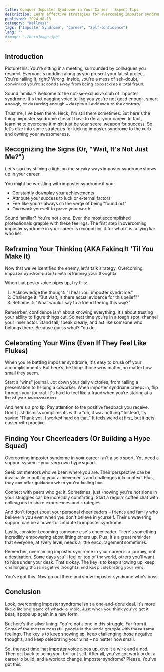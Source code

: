 ```yaml
---
title: Conquer Imposter Syndrome in Your Career | Expert Tips
description: Learn effective strategies for overcoming imposter syndrome in your career. Boost confidence, celebrate wins, and build a support network. Start thriving today!
published: 2024-08-13
category: "Wellness"
tags: ["Imposter Syndrome", "Career", "Self-Confidence"]
lang: ""
#image: "./heroImage.jpg"
---
```



## Introduction

Picture this: You're sitting in a meeting, surrounded by colleagues you respect. Everyone's nodding along as you present your latest project. You're nailing it, right? Wrong. Inside, you're a mess of self-doubt, convinced you're seconds away from being exposed as a total fraud.

Sound familiar? Welcome to the not-so-exclusive club of imposter syndrome. It's that nagging voice telling you you're not good enough, smart enough, or deserving enough – despite all evidence to the contrary.


Trust me, I've been there. Heck, I'm still there sometimes. But here's the thing: imposter syndrome doesn't have to derail your career. In fact, learning to overcome it might just be your secret weapon for success. So, let's dive into some strategies for kicking imposter syndrome to the curb and owning your awesomeness.

## Recognizing the Signs (Or, "Wait, It's Not Just Me?")

Let's start by shining a light on the sneaky ways imposter syndrome shows up in your career.

You might be wrestling with imposter syndrome if you:

- Constantly downplay your achievements
- Attribute your success to luck or external factors
- Feel like you're always on the verge of being "found out"
- Overwork yourself to prove your worth

Sound familiar? You're not alone. Even the most accomplished professionals grapple with these feelings. The first step in overcoming imposter syndrome in your career is recognizing it for what it is: a lying liar who lies.

## Reframing Your Thinking (AKA Faking It 'Til You Make It)

Now that we've identified the enemy, let's talk strategy. Overcoming imposter syndrome starts with reframing your thoughts.

When that pesky voice pipes up, try this:

1. Acknowledge the thought: "I hear you, imposter syndrome."
2. Challenge it: "But wait, is there actual evidence for this belief?"
3. Reframe it: "What would I say to a friend feeling this way?"

Remember, confidence isn't about knowing everything. It's about trusting your ability to figure things out. So next time you're in a tough spot, channel your inner actor. Stand tall, speak clearly, and act like someone who belongs there. Because guess what? You do.

## Celebrating Your Wins (Even If They Feel Like Flukes)

When you're battling imposter syndrome, it's easy to brush off your accomplishments. But here's the thing: those wins matter, no matter how small they seem.

Start a "wins" journal. Jot down your daily victories, from nailing a presentation to helping a coworker. When imposter syndrome creeps in, flip through your journal. It's hard to feel like a fraud when you're staring at a list of your awesomeness.

And here's a pro tip: Pay attention to the positive feedback you receive. Don't just dismiss compliments with a "oh, it was nothing." Instead, try saying "Thank you, I worked hard on that." It feels weird at first, but it gets easier with practice.

## Finding Your Cheerleaders (Or Building a Hype Squad)

Overcoming imposter syndrome in your career isn't a solo sport. You need a support system – your very own hype squad.

Seek out mentors who've been where you are. Their perspective can be invaluable in putting your achievements and challenges into context. Plus, they can offer guidance when you're feeling lost.

Connect with peers who get it. Sometimes, just knowing you're not alone in your struggles can be incredibly comforting. Start a regular coffee chat with colleagues to share experiences and strategies.

And don't forget about your personal cheerleaders – friends and family who believe in you even when you don't believe in yourself. Their unwavering support can be a powerful antidote to imposter syndrome.

Lastly, consider becoming someone else's cheerleader. There's something incredibly empowering about lifting others up. Plus, it's a great reminder that everyone, at every level, needs a little encouragement sometimes.

Remember, overcoming imposter syndrome in your career is a journey, not a destination. Some days you'll feel on top of the world, others you'll want to hide under your desk. That's okay. The key is to keep showing up, keep challenging those negative thoughts, and keep celebrating your wins.

You've got this. Now go out there and show imposter syndrome who's boss.

## Conclusion

Look, overcoming imposter syndrome isn't a one-and-done deal. It's more like a lifelong game of whack-a-mole. Just when you think you've got it beat, it pops up again in a new form.

But here's the silver lining: You're not alone in this struggle. Far from it. Some of the most successful people in the world grapple with these same feelings. The key is to keep showing up, keep challenging those negative thoughts, and keep celebrating your wins – no matter how small.

So, the next time that imposter voice pipes up, give it a wink and a nod. Then get back to being your brilliant self. After all, you've got work to do, a career to build, and a world to change. Imposter syndrome? Please. You've got this.
